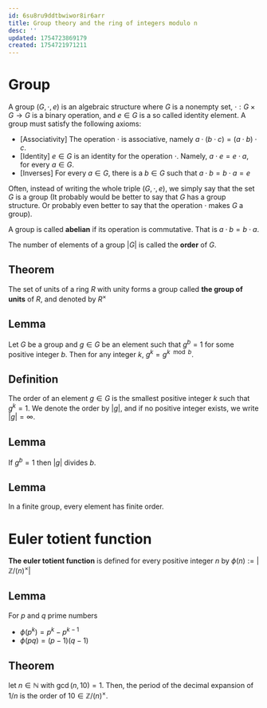 ```yaml
---
id: 6su8ru9ddtbwiwor8ir6arr
title: Group theory and the ring of integers modulo n
desc: ''
updated: 1754723869179
created: 1754721971211
---
```


# Group

A group $(G, \cdot, e)$ is an algebraic structure where $G$ is a nonempty set,  $\cdot:G \times G \to G$ is a binary operation, and $e \in G$ is a so called identity element. A group must satisfy the following axioms:

- [Associativity] The operation $\cdot$ is associative, namely $a \cdot (b \cdot c) = (a \cdot b) \cdot c$.
- [Identity] $e \in G$ is an identity for the operation $\cdot$. Namely, $a \cdot e = e \cdot a$, for every $a \in G$.
- [Inverses] For every $a \in G$, there is a $b \in G$ such that $a \cdot b = b \cdot a = e$

Often, instead of writing the whole triple $(G, \cdot, e)$, we simply say that the set $G$ is a group (It probably would be better to say that $G$ has a group structure. Or probably even better to say that the operation $\cdot$ makes $G$ a group).

A group is called **abelian** if its operation is commutative. That is $a \cdot b = b \cdot a$.

The number of elements of a group $|G|$ is called the **order** of $G$.

## Theorem 

The set of units of a ring $R$ with unity forms a group called **the group of units** of $R$, and denoted by $R^\times$

## Lemma
Let $G$ be a group and $g \in G$ be an element such that $g^b=1$ for some positive integer $b$. Then for any integer $k$, $g^k=g^{k \mod b}$.

## Definition 
The order of an element $g \in G$ is the smallest positive integer $k$ such that $g^k=1$. We denote the order by $|g|$, and if no positive integer exists, we write $|g| = \infty$.

## Lemma
If $g^b=1$ then $|g|$ divides $b$.

## Lemma
In a finite group, every element has finite order.

# Euler totient function

**The euler totient function** is defined for every positive integer $n$ by $\phi(n):= \left| \mathbb{Z}/(n)^\times \right|$

## Lemma
For $p$ and $q$ prime numbers

- $\phi(p^k) = p^k-p^{k-1}$
- $\phi(pq) = (p-1)(q-1)$

## Theorem
let $n \in \mathbb{N}$ with $\gcd(n, 10) = 1$. Then, the period of the decimal expansion of $1/n$ is the order of $10 \in \mathbb{Z}/(n)^\times$.

